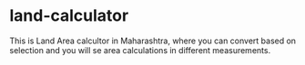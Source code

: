 # land-calculator


This is Land Area calcultor in Maharashtra, where you can convert based on selection and you will se area calculations in different measurements.
